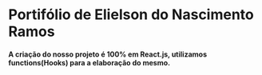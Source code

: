 # Portifólio de Elielson do Nascimento Ramos

#### A criação do nosso projeto é 100% em React.js, utilizamos functions(Hooks) para a elaboração do mesmo.
